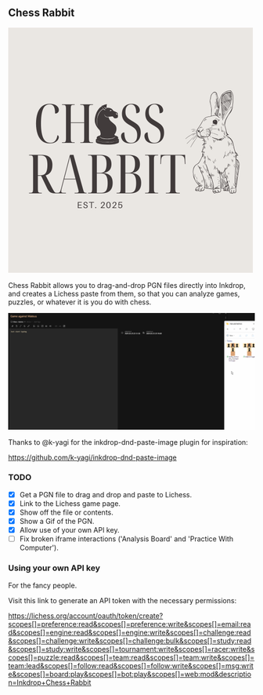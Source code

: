 ## Chess Rabbit

![Chess Rabbit logo](https://github.com/ryanpcmcquen/inkdrop_chess_rabbit/blob/95de0171d0b2073addb776432036a569c4466660/assets/Chess%20Rabbit%20vintage%20logo.png)

Chess Rabbit allows you to drag-and-drop PGN files directly into Inkdrop, and creates a Lichess paste from them, so that you can analyze games, puzzles, or whatever it is you do with chess.

![Demo](https://github.com/ryanpcmcquen/inkdrop_chess_rabbit/blob/95de0171d0b2073addb776432036a569c4466660/assets/inkdrop_chess_rabbit_demo_4.gif)

Thanks to @k-yagi for the inkdrop-dnd-paste-image plugin for inspiration:

https://github.com/k-yagi/inkdrop-dnd-paste-image

### TODO

-   [x] Get a PGN file to drag and drop and paste to Lichess.
-   [x] Link to the Lichess game page.
-   [x] Show off the file or contents.
-   [x] Show a Gif of the PGN.
-   [x] Allow use of your own API key.
-   [ ] Fix broken iframe interactions ('Analysis Board' and 'Practice With Computer').

### Using your own API key

For the fancy people.

Visit this link to generate an API token with the necessary permissions:

https://lichess.org/account/oauth/token/create?scopes[]=preference:read&scopes[]=preference:write&scopes[]=email:read&scopes[]=engine:read&scopes[]=engine:write&scopes[]=challenge:read&scopes[]=challenge:write&scopes[]=challenge:bulk&scopes[]=study:read&scopes[]=study:write&scopes[]=tournament:write&scopes[]=racer:write&scopes[]=puzzle:read&scopes[]=team:read&scopes[]=team:write&scopes[]=team:lead&scopes[]=follow:read&scopes[]=follow:write&scopes[]=msg:write&scopes[]=board:play&scopes[]=bot:play&scopes[]=web:mod&description=Inkdrop+Chess+Rabbit

